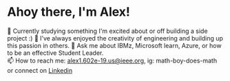 # Ahoy there, I'm Alex!

<!-- **Alex1602e19/Alex1602e19** is a ✨ _special_ ✨ repository because its `README.md` (this file) appears on your GitHub profile. -->

💫 Currently studying something I'm excited about or off building a side project :)
🧱 I’ve always enjoyed the creativity of engineering and building up this passion in others.
💬 Ask me about IBMz, Microsoft learn, Azure, or how to be an effective Student Leader.  
📫 How to reach me: alex1.602e-19.us@ieee.org, ig: math-boy-does-math or connect on [Linkedin](https://linkedin.com/in/math-boy-does-math)

<!-- **Alex1602e19/Alex1602e19** is a ✨ _special_ ✨ repository because its `README.md` (this file) appears on your GitHub profile. -->
